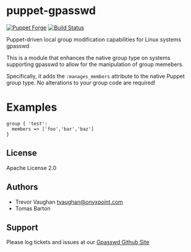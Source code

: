 # puppet-gpasswd

[![Puppet Forge](http://img.shields.io/puppetforge/v/deric/gpasswd.svg)](https://forge.puppetlabs.com/deric/gpasswd)
[![Build Status](https://travis-ci.org/deric/puppet-gpasswd.png?branch=master)](https://travis-ci.org/deric/puppet-gpasswd)

Puppet-driven local group modification capabilities for Linux systems
gpasswd

This is a module that enhances the native group type on systems
supporting gpasswd to allow for the manipulation of group memebers.

Specifically, it adds the `:manages_members` attribute to the native
Puppet group type. No alterations to your group code are required!

Examples
========

```puppet
group { 'test':
  members => ['foo','bar','baz']
}
```

License
-------

Apache License 2.0

Authors
-------

  * Trevor Vaughan <tvaughan@onyxpoint.com>
  * Tomas Barton

Support
-------

Please log tickets and issues at our [Gpasswd Github Site](https://github.com/deric/puppet-gpasswd/issues)
